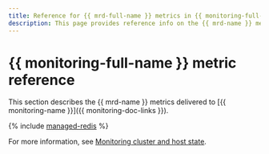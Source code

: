 ```yaml
---
title: Reference for {{ mrd-full-name }} metrics in {{ monitoring-full-name }}
description: This page provides reference info on the {{ mrd-name }} metrics delivered to {{ monitoring-full-name }}.
---
```


# {{ monitoring-full-name }} metric reference

This section describes the {{ mrd-name }} metrics delivered to [{{ monitoring-name }}]({{ monitoring-doc-links }}).

{% include [managed-redis](../_includes/monitoring/metrics-ref/managed-redis.md) %}

For more information, see [Monitoring cluster and host state](./operations/monitoring.md).